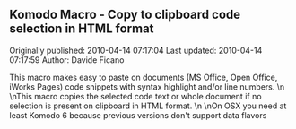 ## Komodo Macro - Copy to clipboard code selection in HTML format

Originally published: 2010-04-14 07:17:04
Last updated: 2010-04-14 07:17:59
Author: Davide Ficano

This macro makes easy to paste on documents (MS Office, Open Office, iWorks Pages) code snippets with syntax highlight and/or line numbers.\n\nThis macro copies the selected code text or whole document if no selection is present on clipboard in HTML format.\n\nOn OSX you need at least Komodo 6 because previous versions don't support data flavors